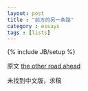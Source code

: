 ```yaml
---
layout: post
title : "前方的另一条路"
category : essays
tags : [lists]
---
```

{% include JB/setup %}

原文 [the other road ahead](http://www.paulgraham.com/road.html)  

未找到中文版，求稿  
